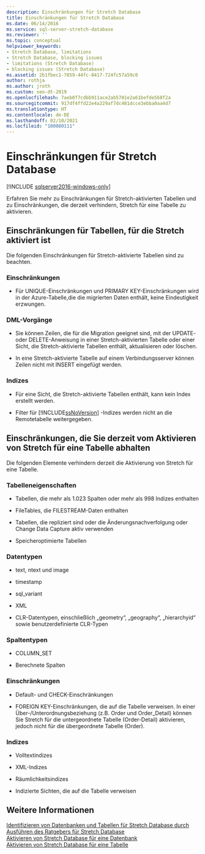 ```yaml
---
description: Einschränkungen für Stretch Database
title: Einschränkungen für Stretch Database
ms.date: 06/14/2016
ms.service: sql-server-stretch-database
ms.reviewer: ''
ms.topic: conceptual
helpviewer_keywords:
- Stretch Database, limitations
- Stretch Database, blocking issues
- limitations (Stretch Database)
- blocking issues (Stretch Database)
ms.assetid: 2b1fbec1-7859-44fc-8417-724fc57a59c0
author: rothja
ms.author: jroth
ms.custom: seo-dt-2019
ms.openlocfilehash: 7aeb0f7cdbb911ace2ab5701e2a61befde568f2a
ms.sourcegitcommit: 917df4ffd22e4a229af7dc481dcce3ebba0aa4d7
ms.translationtype: HT
ms.contentlocale: de-DE
ms.lasthandoff: 02/10/2021
ms.locfileid: "100080111"
---
```

# <a name="limitations-for-stretch-database"></a>Einschränkungen für Stretch Database
[!INCLUDE [sqlserver2016-windows-only](../../includes/applies-to-version/sqlserver2016-windows-only.md)]


  Erfahren Sie mehr zu Einschränkungen für Stretch-aktivierten Tabellen und zu Einschränkungen, die derzeit verhindern, Stretch für eine Tabelle zu aktivieren.  
  
##  <a name="limitations-for-stretch-enabled-tables"></a><a name="Caveats"></a> Einschränkungen für Tabellen, für die Stretch aktiviert ist  
  
Die folgenden Einschränkungen für Stretch-aktivierte Tabellen sind zu beachten.  
  
### <a name="constraints"></a>Einschränkungen  
-   Für UNIQUE-Einschränkungen und PRIMARY KEY-Einschränkungen wird in der Azure-Tabelle,die die migrierten Daten enthält, keine Eindeutigkeit erzwungen.  
  
### <a name="dml-operations"></a>DML-Vorgänge  
-   Sie können Zeilen, die für die Migration geeignet sind, mit der UPDATE- oder DELETE-Anweisung in einer Stretch-aktivierten Tabelle oder einer Sicht, die Stretch-aktivierte Tabellen enthält, aktualisieren oder löschen.  
  
-   In eine Stretch-aktivierte Tabelle auf einem Verbindungsserver können Zeilen nicht mit INSERT eingefügt werden.  
  
### <a name="indexes"></a>Indizes  
-   Für eine Sicht, die Stretch-aktivierte Tabellen enthält, kann kein Index erstellt werden.  
  
-   Filter für [!INCLUDE[ssNoVersion](../../includes/ssnoversion-md.md)] -Indizes werden nicht an die Remotetabelle weitergegeben.  
  
##  <a name="limitations-that-currently-prevent-you-from-enabling-stretch-for-a-table"></a><a name="Limitations"></a> Einschränkungen, die Sie derzeit vom Aktivieren von Stretch für eine Tabelle abhalten  
   
 Die folgenden Elemente verhindern derzeit die Aktivierung von Stretch für eine Tabelle.  
  
 ### <a name="table-properties"></a>Tabelleneigenschaften  
-   Tabellen, die mehr als 1.023 Spalten oder mehr als 998 Indizes enthalten  
  
-   FileTables, die FILESTREAM-Daten enthalten  
  
-   Tabellen, die repliziert sind oder die Änderungsnachverfolgung oder Change Data Capture aktiv verwenden  
  
-   Speicheroptimierte Tabellen  
  
### <a name="data-types"></a>Datentypen  
-   text, ntext und image  
  
-   timestamp  
  
-   sql_variant  
  
-   XML  
  
-   CLR-Datentypen, einschließlich „geometry“, „geography“, „hierarchyid“ sowie benutzerdefinierte CLR-Typen  
  
 ### <a name="column-types"></a>Spaltentypen  
 -   COLUMN_SET  
  
-   Berechnete Spalten  
  
### <a name="constraints"></a>Einschränkungen  
-   Default- und CHECK-Einschränkungen  
  
-   FOREIGN KEY-Einschränkungen, die auf die Tabelle verweisen. In einer Über-/Unterordnungsbeziehung (z.B. Order und Order_Detail) können Sie Stretch für die untergeordnete Tabelle (Order-Detail) aktivieren, jedoch nicht für die übergeordnete Tabelle (Order).  
  
### <a name="indexes"></a>Indizes  
-   Volltextindizes  
  
-   XML-Indizes  
  
-   Räumlichkeitsindizes  
  
-   Indizierte Sichten, die auf die Tabelle verweisen  
  
## <a name="see-also"></a>Weitere Informationen  
 [Identifizieren von Datenbanken und Tabellen für Stretch Database durch Ausführen des Ratgebers für Stretch Database](../../sql-server/stretch-database/stretch-database-databases-and-tables-stretch-database-advisor.md)   
 [Aktivieren von Stretch Database für eine Datenbank](../../sql-server/stretch-database/enable-stretch-database-for-a-database.md)   
 [Aktivieren von Stretch Database für eine Tabelle](../../sql-server/stretch-database/enable-stretch-database-for-a-table.md)  
  
  
